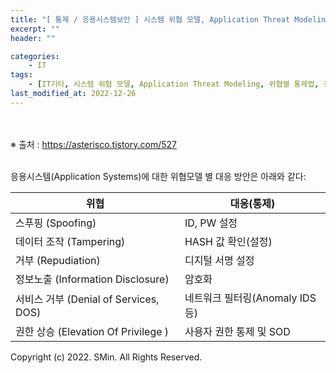 ```yaml
---
title: "[ 통제 / 응용시스템보안 ] 시스템 위협 모델, Application Threat Modeling, 위협별 통제법, 정보보안, 시스템보안, 앱보안, 어플리케이션 보안, 응용시스템 보안"
excerpt: ""
header: ""

categories:
    - IT
tags:
    - [IT기타, 시스템 위협 모델, Application Threat Modeling, 위협별 통제법, 정보보안, 시스템보안, 앱보안, 어플리케이션 보안, 응용시스템 보안]
last_modified_at: 2022-12-26
---
```

<br><br>
※ 출처 : https://asterisco.tistory.com/527
<br><br>


응용시스템(Application Systems)에 대한 위협모델 별 대응 방안은 아래와 같다:<br>

위협	| 대응(통제)
----|----
스푸핑 (Spoofing) | ID, PW 설정
데이터 조작 (Tampering) | HASH 값 확인(설정)
거부 (Repudiation) | 디지털 서명 설정
정보노출 (Information Disclosure) | 암호화
서비스 거부 (Denial of Services, DOS) | 네트워크 필터링(Anomaly IDS 등)
권한 상승 (Elevation Of Privilege ) | 사용자 권한 통제 및 SOD
 

Copyright (c) 2022. SMin. All Rights Reserved.

